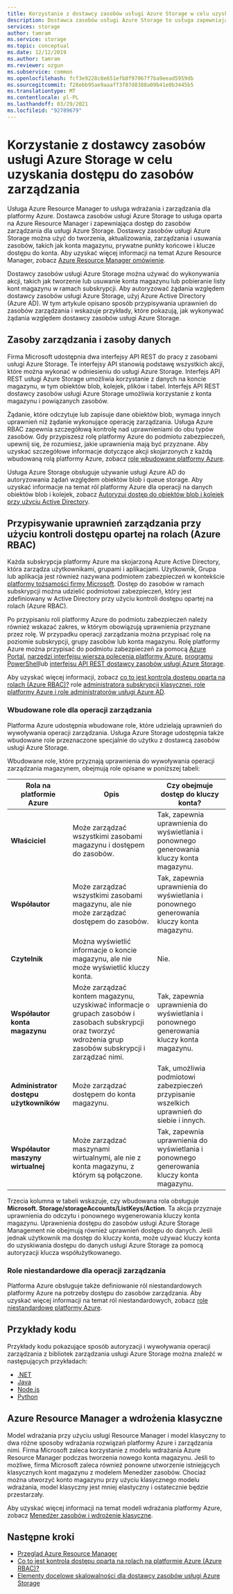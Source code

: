 ```yaml
---
title: Korzystanie z dostawcy zasobów usługi Azure Storage w celu uzyskania dostępu do zasobów zarządzania
description: Dostawca zasobów usługi Azure Storage to usługa zapewniająca dostęp do zasobów zarządzania dla usługi Azure Storage. Dostawcy zasobów usługi Azure Storage można użyć do tworzenia, aktualizowania, zarządzania i usuwania zasobów, takich jak konta magazynu, prywatne punkty końcowe i klucze dostępu do konta.
services: storage
author: tamram
ms.service: storage
ms.topic: conceptual
ms.date: 12/12/2019
ms.author: tamram
ms.reviewer: ozgun
ms.subservice: common
ms.openlocfilehash: fcf3e9228c8e651efb8f97067f7ba9eead5959db
ms.sourcegitcommit: f28ebb95ae9aaaff3f87d8388a09b41e0b3445b5
ms.translationtype: MT
ms.contentlocale: pl-PL
ms.lasthandoff: 03/29/2021
ms.locfileid: "92789679"
---
```

# <a name="use-the-azure-storage-resource-provider-to-access-management-resources"></a>Korzystanie z dostawcy zasobów usługi Azure Storage w celu uzyskania dostępu do zasobów zarządzania

Usługa Azure Resource Manager to usługa wdrażania i zarządzania dla platformy Azure. Dostawca zasobów usługi Azure Storage to usługa oparta na Azure Resource Manager i zapewniająca dostęp do zasobów zarządzania dla usługi Azure Storage. Dostawcy zasobów usługi Azure Storage można użyć do tworzenia, aktualizowania, zarządzania i usuwania zasobów, takich jak konta magazynu, prywatne punkty końcowe i klucze dostępu do konta. Aby uzyskać więcej informacji na temat Azure Resource Manager, zobacz [Azure Resource Manager omówienie](../../azure-resource-manager/management/overview.md).

Dostawcy zasobów usługi Azure Storage można używać do wykonywania akcji, takich jak tworzenie lub usuwanie konta magazynu lub pobieranie listy kont magazynu w ramach subskrypcji. Aby autoryzować żądania względem dostawcy zasobów usługi Azure Storage, użyj Azure Active Directory (Azure AD). W tym artykule opisano sposób przypisywania uprawnień do zasobów zarządzania i wskazuje przykłady, które pokazują, jak wykonywać żądania względem dostawcy zasobów usługi Azure Storage.

## <a name="management-resources-versus-data-resources"></a>Zasoby zarządzania i zasoby danych

Firma Microsoft udostępnia dwa interfejsy API REST do pracy z zasobami usługi Azure Storage. Te interfejsy API stanowią podstawę wszystkich akcji, które można wykonać w odniesieniu do usługi Azure Storage. Interfejs API REST usługi Azure Storage umożliwia korzystanie z danych na koncie magazynu, w tym obiektów blob, kolejek, plików i tabel. Interfejs API REST dostawcy zasobów usługi Azure Storage umożliwia korzystanie z konta magazynu i powiązanych zasobów.

Żądanie, które odczytuje lub zapisuje dane obiektów blob, wymaga innych uprawnień niż żądanie wykonujące operację zarządzania. Usługa Azure RBAC zapewnia szczegółową kontrolę nad uprawnieniami do obu typów zasobów. Gdy przypiszesz rolę platformy Azure do podmiotu zabezpieczeń, upewnij się, że rozumiesz, jakie uprawnienia mają być przyznane. Aby uzyskać szczegółowe informacje dotyczące akcji skojarzonych z każdą wbudowaną rolą platformy Azure, zobacz [role wbudowane platformy Azure](../../role-based-access-control/built-in-roles.md).

Usługa Azure Storage obsługuje używanie usługi Azure AD do autoryzowania żądań względem obiektów blob i queue storage. Aby uzyskać informacje na temat ról platformy Azure dla operacji na danych obiektów blob i kolejek, zobacz [Autoryzuj dostęp do obiektów blob i kolejek przy użyciu Active Directory](storage-auth-aad.md).

## <a name="assign-management-permissions-with-azure-role-based-access-control-azure-rbac"></a>Przypisywanie uprawnień zarządzania przy użyciu kontroli dostępu opartej na rolach (Azure RBAC)

Każda subskrypcja platformy Azure ma skojarzoną Azure Active Directory, która zarządza użytkownikami, grupami i aplikacjami. Użytkownik, Grupa lub aplikacja jest również nazywana podmiotem zabezpieczeń w kontekście [platformy tożsamości firmy Microsoft](../../active-directory/develop/index.yml). Dostęp do zasobów w ramach subskrypcji można udzielić podmiotowi zabezpieczeń, który jest zdefiniowany w Active Directory przy użyciu kontroli dostępu opartej na rolach (Azure RBAC).

Po przypisaniu roli platformy Azure do podmiotu zabezpieczeń należy również wskazać zakres, w którym obowiązują uprawnienia przyznane przez rolę. W przypadku operacji zarządzania można przypisać rolę na poziomie subskrypcji, grupy zasobów lub konta magazynu. Rolę platformy Azure można przypisać do podmiotu zabezpieczeń za pomocą [Azure Portal](https://portal.azure.com/), [narzędzi interfejsu wiersza polecenia platformy Azure](/cli/azure/install-classic-cli), [programu PowerShell](/powershell/azure/)lub [interfejsu API REST dostawcy zasobów usługi Azure Storage](/rest/api/storagerp).

Aby uzyskać więcej informacji, zobacz [co to jest kontrola dostępu oparta na rolach (Azure RBAC)?](../../role-based-access-control/overview.md) role [administratora subskrypcji klasycznej, role platformy Azure i role administratorów usługi Azure AD](../../role-based-access-control/rbac-and-directory-admin-roles.md).

### <a name="built-in-roles-for-management-operations"></a>Wbudowane role dla operacji zarządzania

Platforma Azure udostępnia wbudowane role, które udzielają uprawnień do wywoływania operacji zarządzania. Usługa Azure Storage udostępnia także wbudowane role przeznaczone specjalnie do użytku z dostawcą zasobów usługi Azure Storage.

Wbudowane role, które przyznają uprawnienia do wywoływania operacji zarządzania magazynem, obejmują role opisane w poniższej tabeli:

|    Rola na platformie Azure    |    Opis    |    Czy obejmuje dostęp do kluczy konta?    |
|---------------------------------|------------------------------------------------------------------------------------------------------------------------------------------------------------------------|---------------------------------------------------------------------------------------|
| **Właściciel** | Może zarządzać wszystkimi zasobami magazynu i dostępem do zasobów.  | Tak, zapewnia uprawnienia do wyświetlania i ponownego generowania kluczy konta magazynu. |
| **Współautor**  | Może zarządzać wszystkimi zasobami magazynu, ale nie może zarządzać dostępem do zasobów. | Tak, zapewnia uprawnienia do wyświetlania i ponownego generowania kluczy konta magazynu. |
| **Czytelnik** | Można wyświetlić informacje o koncie magazynu, ale nie może wyświetlić kluczy konta. | Nie. |
| **Współautor konta magazynu** | Może zarządzać kontem magazynu, uzyskiwać informacje o grupach zasobów i zasobach subskrypcji oraz tworzyć wdrożenia grup zasobów subskrypcji i zarządzać nimi. | Tak, zapewnia uprawnienia do wyświetlania i ponownego generowania kluczy konta magazynu. |
| **Administrator dostępu użytkowników** | Może zarządzać dostępem do konta magazynu.   | Tak, umożliwia podmiotowi zabezpieczeń przypisanie wszelkich uprawnień do siebie i innych. |
| **Współautor maszyny wirtualnej** | Może zarządzać maszynami wirtualnymi, ale nie z konta magazynu, z którym są połączone.   | Tak, zapewnia uprawnienia do wyświetlania i ponownego generowania kluczy konta magazynu. |

Trzecia kolumna w tabeli wskazuje, czy wbudowana rola obsługuje **Microsoft. Storage/storageAccounts/ListKeys/Action**. Ta akcja przyznaje uprawnienia do odczytu i ponownego wygenerowania kluczy konta magazynu. Uprawnienia dostępu do zasobów usługi Azure Storage Management nie obejmują również uprawnień dostępu do danych. Jeśli jednak użytkownik ma dostęp do kluczy konta, może używać kluczy konta do uzyskiwania dostępu do danych usługi Azure Storage za pomocą autoryzacji klucza współużytkowanego.

### <a name="custom-roles-for-management-operations"></a>Role niestandardowe dla operacji zarządzania

Platforma Azure obsługuje także definiowanie ról niestandardowych platformy Azure na potrzeby dostępu do zasobów zarządzania. Aby uzyskać więcej informacji na temat ról niestandardowych, zobacz [role niestandardowe platformy Azure](../../role-based-access-control/custom-roles.md).

## <a name="code-samples"></a>Przykłady kodu

Przykłady kodu pokazujące sposób autoryzacji i wywoływania operacji zarządzania z bibliotek zarządzania usługi Azure Storage można znaleźć w następujących przykładach:

- [.NET](https://github.com/Azure-Samples/storage-dotnet-resource-provider-getting-started)
- [Java](https://github.com/Azure-Samples/storage-java-manage-storage-accounts)
- [Node.js](https://github.com/Azure-Samples/storage-node-resource-provider-getting-started)
- [Python](https://github.com/Azure-Samples/storage-python-manage)

## <a name="azure-resource-manager-versus-classic-deployments"></a>Azure Resource Manager a wdrożenia klasyczne

Model wdrażania przy użyciu usługi Resource Manager i model klasyczny to dwa różne sposoby wdrażania rozwiązań platformy Azure i zarządzania nimi. Firma Microsoft zaleca korzystanie z modelu wdrażania Azure Resource Manager podczas tworzenia nowego konta magazynu. Jeśli to możliwe, firma Microsoft zaleca również ponowne utworzenie istniejących klasycznych kont magazynu z modelem Menedżer zasobów. Chociaż można utworzyć konto magazynu przy użyciu klasycznego modelu wdrażania, model klasyczny jest mniej elastyczny i ostatecznie będzie przestarzały.

Aby uzyskać więcej informacji na temat modeli wdrażania platformy Azure, zobacz [Menedżer zasobów i wdrożenie klasyczne](../../azure-resource-manager/management/deployment-models.md).

## <a name="next-steps"></a>Następne kroki

- [Przegląd Azure Resource Manager](../../azure-resource-manager/management/overview.md)
- [Co to jest kontrola dostępu oparta na rolach na platformie Azure (Azure RBAC)?](../../role-based-access-control/overview.md)
- [Elementy docelowe skalowalności dla dostawcy zasobów usługi Azure Storage](scalability-targets-resource-provider.md)